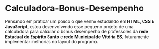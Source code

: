 # Calculadora-Bonus-Desempenho

Pensando em praticar um pouco o que venho estudando em **HTML, CSS E JavaScript,** estou desenvolvendo esse pequeno projeto de uma calculadora para calcular o bônus desempenho de professores da **rede Estadual do Espírito Santo** e **rede Municipal de Vitória ES**, futuramente implementar melhorias no layout do programa.
 
 
 
